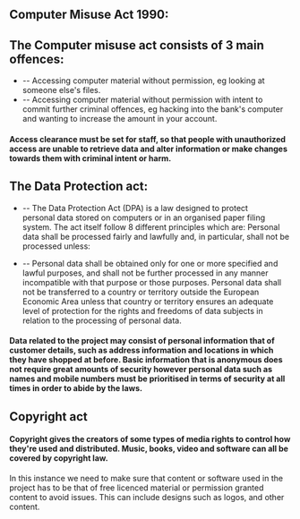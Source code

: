 ## Computer Misuse Act 1990: ##

## The Computer misuse act consists of 3 main offences:
- -- Accessing computer material without permission, eg looking at someone else's files.
- -- Accessing computer material without permission with intent to commit further criminal offences, eg hacking into the bank's computer and wanting to increase the amount in your account.

#### Access clearance must be set for staff, so that people with unauthorized access are unable to retrieve data and alter information or make changes towards them with criminal intent or harm.

## The Data Protection act: ##


- -- The Data Protection Act (DPA) is a law designed to protect personal data stored on computers or in an organised paper filing system. The act itself follow 8 different principles which are:
Personal data shall be processed fairly and lawfully and, in particular, shall not be processed unless:


- -- Personal data shall be obtained only for one or more specified and lawful purposes, and shall not be further processed in any manner incompatible with that purpose or those purposes.
Personal data shall not be transferred to a country or territory outside the European Economic Area unless that country or territory ensures an adequate level of protection for the rights and freedoms of data subjects in relation to the processing of personal data.


#### Data related to the project may consist of personal information that of customer details, such as address information and locations in which they have shopped at before. Basic information that is anonymous does not require great amounts of security however personal data such as names and mobile numbers must be prioritised in terms of security at all times in order to abide by the laws.

## Copyright act ##

#### Copyright gives the creators of some types of media rights to control how they're used and distributed. Music, books, video and software can all be covered by copyright law.

In this instance we need to make sure that content or software used in the project has to be that of free licenced material or permission granted content to avoid issues. This can include designs such as logos, and other content.
